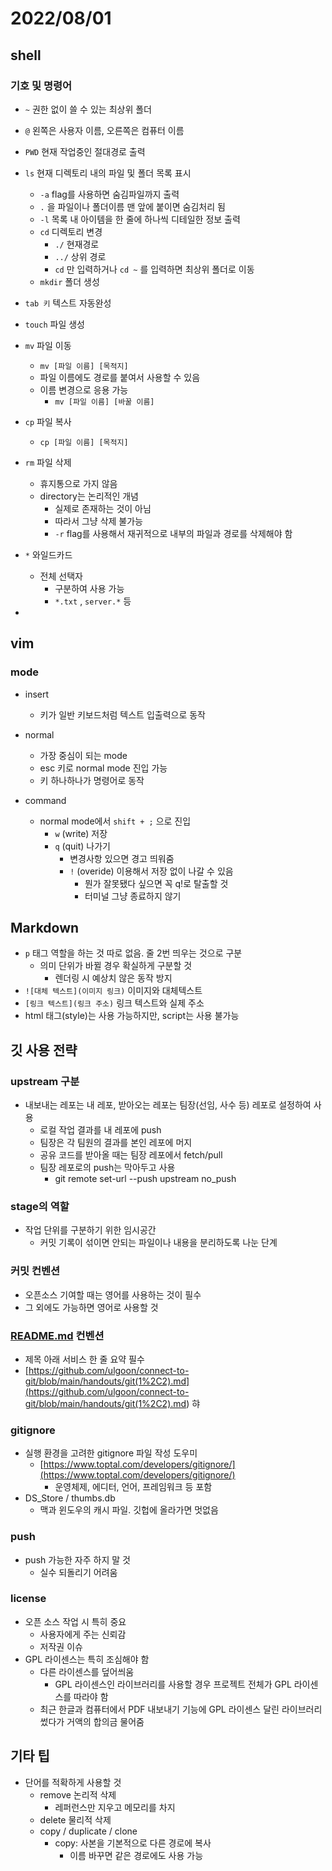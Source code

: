 # 2022/08/01

## shell

### 기호 및 명령어

- `~` 권한 없이 쓸 수 있는 최상위 폴더
- `@` 왼쪽은 사용자 이름, 오른쪽은 컴퓨터 이름
- `PWD` 현재 작업중인 절대경로 출력
- `ls` 현재 디렉토리 내의 파일 및 폴더 목록 표시
  - `-a` flag를 사용하면 숨김파일까지 출력
  - `.` 을 파일이나 폴더이름 맨 앞에 붙이면 숨김처리 됨
  - `-l` 목록 내 아이템을 한 줄에 하나씩 디테일한 정보 출력
  - `cd` 디렉토리 변경
    - `./` 현재경로
    - `../` 상위 경로
    - `cd` 만 입력하거나 `cd ~` 를 입력하면 최상위 폴더로 이동
  - `mkdir` 폴더 생성
- `tab 키` 텍스트 자동완성

- `touch` 파일 생성
- `mv` 파일 이동
  - `mv [파일 이름] [목적지]`
  - 파일 이름에도 경로를 붙여서 사용할 수 있음
  - 이름 변경으로 응용 가능
    - `mv [파일 이름] [바꿀 이름]`
- `cp` 파일 복사
  - `cp [파일 이름] [목적지]`
- `rm` 파일 삭제
  - 휴지통으로 가지 않음
  - directory는 논리적인 개념
    - 실제로 존재하는 것이 아님
    - 따라서 그냥 삭제 불가능
    - `-r` flag를 사용해서 재귀적으로 내부의 파일과 경로를 삭제해야 함
- `*` 와일드카드
  - 전체 선택자
    - 구분하여 사용 가능
    - `*.txt` , `server.*` 등
-

## vim

### mode

- insert

  - 키가 일반 키보드처럼 텍스트 입출력으로 동작

- normal

  - 가장 중심이 되는 mode
  - esc 키로 normal mode 진입 가능
  - 키 하나하나가 명령어로 동작

- command

  - normal mode에서 `shift + ;` 으로 진입
    - `w` (write) 저장
    - `q` (quit) 나가기
      - 변경사항 있으면 경고 띄워줌
      - `!` (overide) 이용해서 저장 없이 나갈 수 있음
        - 뭔가 잘못됐다 싶으면 꼭 q!로 탈출할 것
        - 터미널 그냥 종료하지 않기

## Markdown

- `p` 태그 역할을 하는 것 따로 없음. 줄 2번 띄우는 것으로 구분
  - 의미 단위가 바뀔 경우 확실하게 구분할 것
    - 렌더링 시 예상치 않은 동작 방지
- `![대체 텍스트](이미지 링크)` 이미지와 대체텍스트
- `[링크 텍스트](링크 주소)` 링크 텍스트와 실제 주소
- html 태그(style)는 사용 가능하지만, script는 사용 불가능

## 깃 사용 전략

### upstream 구분

- 내보내는 레포는 내 레포, 받아오는 레포는 팀장(선임, 사수 등) 레포로 설정하여 사용
  - 로컬 작업 결과를 내 레포에 push
  - 팀장은 각 팀원의 결과를 본인 레포에 머지
  - 공유 코드를 받아올 때는 팀장 레포에서 fetch/pull
  - 팀장 레포로의 push는 막아두고 사용
    - git remote set-url --push upstream no_push

### stage의 역할

- 작업 단위를 구분하기 위한 임시공간
  - 커밋 기록이 섞이면 안되는 파일이나 내용을 분리하도록 나눈 단계

### 커밋 컨벤션

- 오픈소스 기여할 때는 영어를 사용하는 것이 필수
- 그 외에도 가능하면 영어로 사용할 것

### [README.md](http://README.md) 컨벤션

- 제목 아래 서비스 한 줄 요약 필수
- [https://github.com/ulgoon/connect-to-git/blob/main/handouts/git(1%2C2).md](<https://github.com/ulgoon/connect-to-git/blob/main/handouts/git(1%2C2).md>)
  햐

### gitignore

- 실행 환경을 고려한 gitignore 파일 작성 도우미
  - [https://www.toptal.com/developers/gitignore/](https://www.toptal.com/developers/gitignore/)
    - 운영체제, 에디터, 언어, 프레임워크 등 포함
- DS_Store / thumbs.db
  - 맥과 윈도우의 캐시 파일. 깃헙에 올라가면 멋없음

### push

- push 가능한 자주 하지 말 것
  - 실수 되돌리기 어려움

### license

- 오픈 소스 작업 시 특히 중요
  - 사용자에게 주는 신뢰감
  - 저작권 이슈
- GPL 라이센스는 특히 조심해야 함
  - 다른 라이센스를 덮어씌움
    - GPL 라이센스인 라이브러리를 사용할 경우 프로젝트 전체가 GPL 라이센스를 따라야 함
  - 최근 한글과 컴퓨터에서 PDF 내보내기 기능에 GPL 라이센스 달린 라이브러리 썼다가 거액의 합의금 물어줌

## 기타 팁

- 단어를 적확하게 사용할 것
  - remove 논리적 삭제
    - 레퍼런스만 지우고 메모리를 차지
  - delete 물리적 삭제
  - copy / duplicate / clone
    - copy: 사본을 기본적으로 다른 경로에 복사
      - 이름 바꾸면 같은 경로에도 사용 가능
